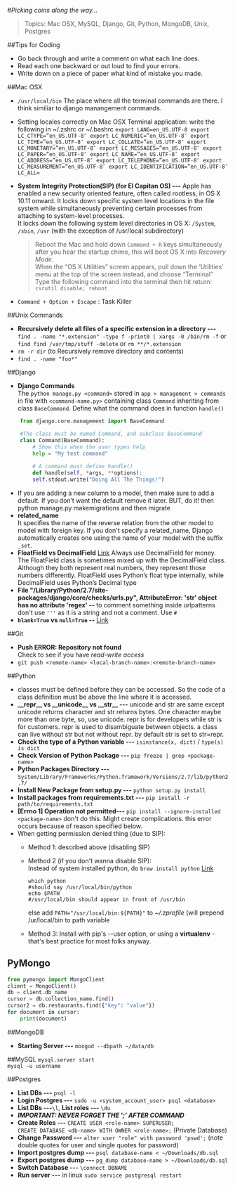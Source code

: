 
#_Picking coins along the way..._

> Topics: Mac OSX, MySQL, Django, Git, Python, MongoDB, Unix, Postgres

##Tips for Coding
- Go back through and write a comment on what each line does.
- Read each one backward or out loud to find your errors.
- Write down on a piece of paper what kind of mistake you made.

##Mac OSX
* `/usr/local/bin` The place where all the terminal commands are there. I think similiar to django manangement commands.
* Setting locales correctly on Mac OSX Terminal application: write the following in ~/.zshrc or ~/.bashrc `export LANG=en_US.UTF-8
export LC_CTYPE=”en_US.UTF-8″
export LC_NUMERIC=”en_US.UTF-8″
export LC_TIME=”en_US.UTF-8″
export LC_COLLATE=”en_US.UTF-8″
export LC_MONETARY=”en_US.UTF-8″
export LC_MESSAGES=”en_US.UTF-8″
export LC_PAPER=”en_US.UTF-8″
export LC_NAME=”en_US.UTF-8″
export LC_ADDRESS=”en_US.UTF-8″
export LC_TELEPHONE=”en_US.UTF-8″
export LC_MEASUREMENT=”en_US.UTF-8″
export LC_IDENTIFICATION=”en_US.UTF-8″
LC_ALL=`
* **System Integrity Protection(SIP) (for El Capitan OS) ---** Apple has enabled a new security oriented feature, often called rootless, in OS X 10.11 onward. It locks down specific system level locations in the file system while simultaneously preventing certain processes from attaching to system-level processes. <br>It locks down the following system level directories in OS X: `/System`, `/sbin`, `/usr` (with the exception of /usr/local subdirectory)

	> Reboot the Mac and hold down `Command + R` keys simultaneously after you hear the startup chime, this will boot OS X into _Recovery Mode_. <br>
When the “OS X Utilities” screen appears, pull down the ‘Utilities’ menu at the top of the screen instead, and choose “Terminal”<br> Type the following command into the terminal then hit return: `csrutil disable; reboot`<br>

* `Command + Option + Escape` : Task Killer


##Unix Commands
* **Recursively delete all files of a specific extension in a directory ---**
`find . -name "*.extension" -type f -print0 | xargs -0 /bin/rm -f` or<br>
`find find /var/tmp/stuff -delete` or 
`rm **/*.extension`
* `rm -r dir` (to Recursively remove directory and contents)
* `find . -name "foo*"`

##Django
* **Django Commands** <br>
The ```python manage.py <command>``` stored in `app > management > commands` in file with `<command-name.py>` containing class `Command` inheriting from class `BaseCommand`. Define what the command does in function `handle()`

```Python
    from django.core.management import BaseCommand

    #The class must be named Command, and subclass BaseCommand
    class Command(BaseCommand):
	    # Show this when the user types help
	    help = "My test command"
	
	    # A command must define handle()
	    def handle(self, *args, **options):
	    self.stdout.write("Doing All The Things!")
```

* If you are adding a new column to a model, then make sure to add a default. If you don’t want the default remove it later. BUT, do it! then python manage.py makemigrations and then migrate
* **related_name**<br>
	It specifies the name of the reverse relation from the other model to model with foreign key.
If you don't specify a related_name, Django automatically creates one using the name of your model with the suffix `_set`.
* **FloatField vs DecimalField** [Link](http://stackoverflow.com/questions/2569015/django-floatfield-or-decimalfield-for-currency) Always use DecimalField for money. The FloatField class is sometimes mixed up with the DecimalField class. Although they both represent real numbers, they represent those numbers differently. FloatField uses Python’s float type internally, while DecimalField uses Python’s Decimal type
* **File "/Library/Python/2.7/site-packages/django/core/checks/urls.py", 
AttributeError: 'str' object has no attribute 'regex' --** to comment something inside urlpatterns don't use `'''` as it is a string and not a comment. Use `#`
* **`blank=True` vs `null=True` --** [Link](http://stackoverflow.com/questions/8609192/differentiate-null-true-blank-true-in-django)
 
##Git
* **Push ERROR: Repository not found** <br>
Check to see if you have *read-write access*
* `git push <remote-name> <local-branch-name>:<remote-branch-name>`

##Python
* classes must be defined before they can be accessed. So the code of a class definition must be above the line where it is accessed.
* **\_\_repr__ vs \_\_unicode__ vs \_\_str__ ---** unicode and str are same except unicode returns character and str returns bytes. One character maybe more than one byte, so, use unicode. repr is for developers while str is for customers. repr is used to disambiguate between objects. a class can live without str but not without repr. by default str is set to str=repr.  
* **Check the type of a Python variable ---** 
`isinstance(x, dict)` /
`type(s) is dict`
* **Check Version of Python Package ---**
`pip freeze | grep <package-name>`
* **Python Packages Directory ---** `System/Library/Frameworks/Python.framework/Versions/2.7/lib/python2.7/`
* **Install New Package from setup.py ---** `python setup.py install`
* **Install packages from requirements.txt ---** `pip install -r path/to/requirements.txt`
* **[Errno 1] Operation not permitted---** `pip install --ignore-installed <package-name>` don't do this. Might create complications. this error occurs because of reason specified below.
* When getting permission denied thing (due to SIP):
	* Method 1: described above (disabling SIP)
	* Method 2 (if you don't wanna disable SIP): <br>
		Instead of system installed python, do `brew install python`
		[Link](https://joernhees.de/blog/2014/02/25/scientific-python-on-mac-os-x-10-9-with-homebrew/)	
		
		```
		which python 
		#should say /usr/local/bin/python
		echo $PATH 
		#/usr/local/bin should appear in front of /usr/bin
		```
		
		else add `PATH="/usr/local/bin:${PATH}"` to _~/.zprofile_
(will prepend /ur/local/bin to path variable

	* Method 3: Install with pip's --user option, or using a **virtualenv** - that's best practice for most folks anyway.

## PyMongo

```Python
from pymongo import MongoClient
client = MongoClient()
db = client.db_name
cursor = db.collection_name.find()
cursor2 = db.restaurants.find({"key": "value"})
for document in cursor:
    print(document)
```

##MongoDB
* **Starting Server ---** `mongod --dbpath ~/data/db` 

##MySQL
`mysql.server start` <br>
`mysql -u username`
 
##Postgres

* **List DBs ---** `psql -l`
* **Login Postgres ---** `sudo -u <system_account_user> psql <database>`
* **List DBs ---**`\l`, **List roles ---** `\du`
* **_IMPORTANT: NEVER FORGET THE ';' AFTER COMMAND_**
* **Create Roles ---** `CREATE USER <role-name> SUPERUSER;` <br> `CREATE DATABASE <db-name> WITH OWNER <role-name>;` (Private Database)
* **Change Password ---** `alter user "role" with password 'pswd';` (note double quotes for user and single quotes for password)
* **Import postgres dump ---** `psql database-name < ~/Downloads/db.sql`
* **Export postgres dump ---** `pg_dump database-name > ~/Downloads/db.sql`
* **Switch Database ---** `\connect DBNAME`
* **Run server ---** in linux `sudo service postgresql restart`
